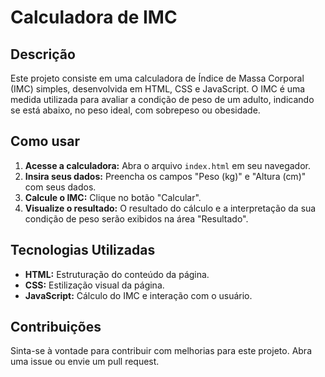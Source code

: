 # Calculadora de IMC

## Descrição

Este projeto consiste em uma calculadora de Índice de Massa Corporal (IMC) simples, desenvolvida em HTML, CSS e JavaScript. O IMC é uma medida utilizada para avaliar a condição de peso de um adulto, indicando se está abaixo, no peso ideal, com sobrepeso ou obesidade.

## Como usar

1. **Acesse a calculadora:** Abra o arquivo `index.html` em seu navegador.
2. **Insira seus dados:** Preencha os campos "Peso (kg)" e "Altura (cm)" com seus dados.
3. **Calcule o IMC:** Clique no botão "Calcular".
4. **Visualize o resultado:** O resultado do cálculo e a interpretação da sua condição de peso serão exibidos na área "Resultado".

## Tecnologias Utilizadas

- **HTML:** Estruturação do conteúdo da página.
- **CSS:** Estilização visual da página.
- **JavaScript:** Cálculo do IMC e interação com o usuário.

## Contribuições

Sinta-se à vontade para contribuir com melhorias para este projeto. Abra uma issue ou envie um pull request.
